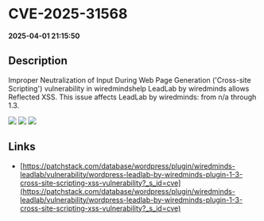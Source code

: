 # CVE-2025-31568

**2025-04-01 21:15:50**

## Description
Improper Neutralization of Input During Web Page Generation ('Cross-site Scripting') vulnerability in wiredmindshelp LeadLab by wiredminds allows Reflected XSS. This issue affects LeadLab by wiredminds: from n/a through 1.3.

![](https://img.shields.io/static/v1?label=Score&message=7.1&color=red)
![](https://img.shields.io/static/v1?label=Severity&message=HIGH&color=red)
![](https://img.shields.io/static/v1?label=CWE&message=XSS&color=green)

## Links
- [https://patchstack.com/database/wordpress/plugin/wiredminds-leadlab/vulnerability/wordpress-leadlab-by-wiredminds-plugin-1-3-cross-site-scripting-xss-vulnerability?_s_id=cve](https://patchstack.com/database/wordpress/plugin/wiredminds-leadlab/vulnerability/wordpress-leadlab-by-wiredminds-plugin-1-3-cross-site-scripting-xss-vulnerability?_s_id=cve)
